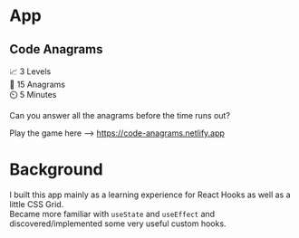 # App

## Code Anagrams

 📈 3 Levels<br />
 🤔 15 Anagrams<br />
 ⏲️ 5 Minutes<br />

Can you answer all the anagrams before the time runs out?

Play the game here --> https://code-anagrams.netlify.app

# Background

I built this app mainly as a learning experience for React Hooks as well as a little CSS Grid.<br />
Became more familiar with `useState` and `useEffect` and discovered/implemented some very useful custom hooks. 
